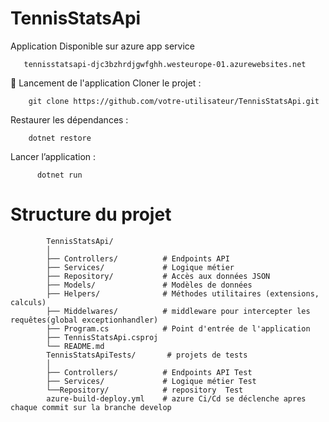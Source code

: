 # TennisStatsApi
Application Disponible sur azure app service 
             
       tennisstatsapi-djc3bzhrdjgwfghh.westeurope-01.azurewebsites.net
🚀 Lancement de l'application
Cloner le projet :
       
        git clone https://github.com/votre-utilisateur/TennisStatsApi.git

Restaurer les dépendances :

        dotnet restore

Lancer l’application :
 
          dotnet run

# Structure du projet
            TennisStatsApi/
            │
            ├── Controllers/          # Endpoints API
            ├── Services/             # Logique métier
            ├── Repository/           # Accès aux données JSON
            ├── Models/               # Modèles de données
            ├── Helpers/              # Méthodes utilitaires (extensions, calculs)
            ├── Middelwares/          # middleware pour intercepter les requêtes(global exceptionhandler)
            ├── Program.cs            # Point d'entrée de l'application
            ├── TennisStatsApi.csproj
            └── README.md  
            TennisStatsApiTests/       # projets de tests
            │
            ├── Controllers/          # Endpoints API Test
            ├── Services/             # Logique métier Test
            └──Repository/            # repository  Test
            azure-build-deploy.yml    # azure Ci/Cd se déclenche apres chaque commit sur la branche develop
